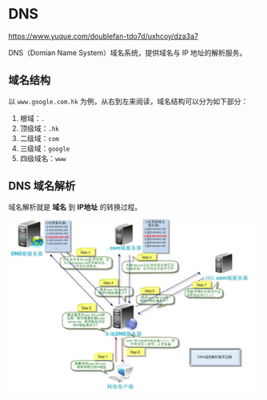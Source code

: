 # DNS

https://www.yuque.com/doublefan-tdo7d/uxhcoy/dza3a7

DNS（Domian Name System）域名系统，提供域名与 IP 地址的解析服务。

## 域名结构

以 `www.google.com.hk` 为例，从右到左来阅读，域名结构可以分为如下部分：

1. 根域：`.`
2. 顶级域：`.hk`
3. 二级域：`com`
4. 三级域：`google`
5. 四级域名：`www`

## DNS 域名解析

域名解析就是 **域名** 到 **IP地址** 的转换过程。

![域名解析](assets/2023-02-05-19-57-19.png)
